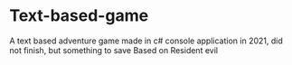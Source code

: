 # Text-based-game
A text based adventure game made in c# console application in 2021, did not finish, but something to save
Based on Resident evil
